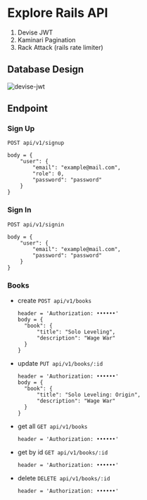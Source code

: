 # Explore Rails API

1. Devise JWT
2. Kaminari Pagination
3. Rack Attack (rails rate limiter)

## Database Design
![devise-jwt](https://github.com/user-attachments/assets/7d086d98-f409-4345-bd60-4770ce1ce41c)

## Endpoint
### Sign Up
``` POST api/v1/signup ```
```
body = {
    "user": {
        "email": "example@mail.com",
        "role": 0,
        "password": "password"
    }
}
```

### Sign In
``` POST api/v1/signin ```
```
body = {
    "user": {
        "email": "example@mail.com",
        "password": "password"
    }
}
```

### Books
- create
  ``` POST api/v1/books ```
  ```
  header = 'Authorization: ••••••'
  body = {
    "book": {
        "title": "Solo Leveling",
        "description": "Wage War"
    }
  }
  ```
- update
  ``` PUT api/v1/books/:id ```
  ```
  header = 'Authorization: ••••••'
  body = {
    "book": {
        "title": "Solo Leveling: Origin",
        "description": "Wage War"
    }
  }
  ```
- get all
  ``` GET api/v1/books ```
  ```
  header = 'Authorization: ••••••'
  ```
- get by id
  ``` GET api/v1/books/:id ```
  ```
  header = 'Authorization: ••••••'
  ```
- delete
  ``` DELETE api/v1/books/:id ```
  ```
  header = 'Authorization: ••••••'
  ```


  
